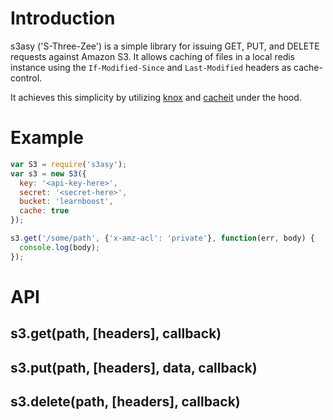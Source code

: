 # Introduction

s3asy ('S-Three-Zee') is a simple library for issuing GET, PUT, and DELETE requests against Amazon S3. It allows caching of files  in a local redis instance using the ```If-Modified-Since``` and ```Last-Modified``` headers as cache-control.

It achieves this simplicity by utilizing [knox](https://github.com/LearnBoost/knox) and [cacheit](https://github.com/andrewjstone/cacheit) under the hood.

# Example

```javascript
var S3 = require('s3asy');
var s3 = new S3({
  key: '<api-key-here>',
  secret: '<secret-here>',
  bucket: 'learnboost',
  cache: true
});

s3.get('/some/path', {'x-amz-acl': 'private'}, function(err, body) {
  console.log(body);
});

```

# API

## s3.get(path, [headers], callback) 

## s3.put(path, [headers], data, callback)

## s3.delete(path, [headers], callback)

